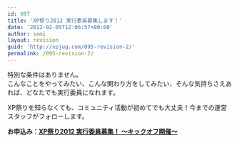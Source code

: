 ```yaml
---
id: 897
title: 'XP祭り2012 実行委員募集します！'
date: '2012-02-05T12:06:57+00:00'
author: semi
layout: revision
guid: 'http://xpjug.com/895-revision-2/'
permalink: /895-revision-2/
---
```


特別な条件はありません。  
こんなことをやってみたい、こんな関わり方をしてみたい、そんな気持ちさえあれば、どなたでも実行委員になれます。

XP祭りを知らなくても、コミュニティ活動が初めてでも大丈夫！今までの運営スタッフがフォローします。  
   
**お申込み：[XP祭り2012 実行委員募集！ 〜キックオフ開催〜](http://kokucheese.com/event/index/27472/)**